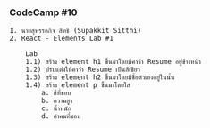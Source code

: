 ### CodeCamp #10
    1. นายสุพรรคกิจ สิทธิ (Supakkit Sitthi)
    2. React - Elements Lab #1

        Lab
        1.1) สร้าง element h1 ขึ้นมาโดยมีคำว่า Resume อยู่ข้างหน้า
        1.2) ปรับแต่งให้คำว่า Resume เป็นสีเขียว
        1.3) สร้าง element h2 ขึ้นมาโดยมีชื่อตัวเองอยู่ในนั้น
        1.4) สร้าง element p ขึ้นมาโดยใส่
            a. สีที่ชอบ
            b. ความสูง
            c. น้ำหนัก
            d. คำคมที่ชอบ